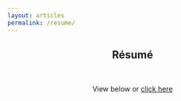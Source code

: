 ```yaml
---
layout: articles
permalink: /resume/
---
```


<h2 style="text-align:center;">Résumé</h2>

<br>

<p style="text-align:center;">View below or <a href="https://mohammadsanadaltaher.github.io/assets/pdf/resume_Feb23.pdf">
click here</a></p>

<div style="text-align: center; margin-top: -10px">
<object data="https://mohammadsanadaltaher.github.io/assets/pdf/resume_Feb23.pdf" width="100%" height="1080" type="application/pdf"></object>
</div>
